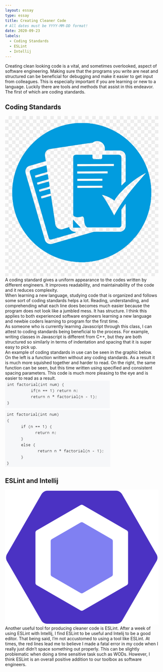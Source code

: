 ```yaml
---
layout: essay
type: essay
title: Creating Cleaner Code
# All dates must be YYYY-MM-DD format!
date: 2020-09-23
labels:
  - Coding Standards 
  - ESLint
  - Intellij
---
```


Creating clean looking code is a vital, and sometimes overlooked, aspect of software engineering. Making sure that the programs you write are neat and structured can be beneficial for debugging and make it easier to get input from colleagues. This is especially important if you are learning or new to a language. Luckily there are tools and methods that assist in this endeavor. The first of which are coding standards. 

## Coding Standards 

<img class="ui tiny left floated image" src="../images/coding_stand_logo.png">
A coding standard gives a uniform appearance to the codes written by different engineers. It improves readability, and maintainability of the code and it reduces complexity.

<br />
When learning a new language, studying code that is organized and follows some sort of coding standards helps a lot. Reading, understanding, and comprehending what each line does becomes much easier because the program does not look like a jumbled mess. It has structure. I think this applies to both experienced software engineers learning a new language and newbie coders learning to program for the first time. 
<br />
As someone who is currently learning Javascript through this class, I can attest to coding standards being beneficial to the process. For example, writing classes in Javascript is different from C++, but they are both structured so similarly in terms of indentation and spacing that it is super easy to pick up.
<br />
An example of coding standards in use can be seen in the graphic below. On the left is a function written without any coding standards. As a result it is much more squished together and harder to read. On the right, the same function can be seen, but this time written using specified and consistent spacing parameters. This code is much more pleasing to the eye and is easier to read as a result. 

<div class="ui medium rounded images">
  <img class="ui image" src="../images/bad_code.png">
  <img class="ui image" src="../images/good_code.png">
</div>

## ESLint and Intellij

<img class="ui tiny left floated image" src="../images/eslint_logo.png">
Another useful tool for producing cleaner code is ESLint. After a week of using ESLint with Intellij, I find ESLint to be useful and Intelij to be a good editor. That being said, I’m not accustomed to using a tool like ESLint. At times, the red lines lead me to believe I made a fatal error in my code when I really just didn’t space something out properly. This can be slightly problematic when doing a time sensitive task such as WODs. However, I think ESLint is an overall positive addition to our toolbox as software engineers. 
